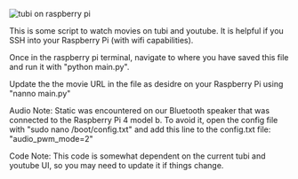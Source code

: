 ![tubi on raspberry pi](./raspberry_pi_tubi.GIF)

This is some script to watch movies on tubi and youtube. It is helpful if you SSH into your Raspberry Pi (with wifi capabilities).

Once in the raspberry pi terminal, navigate to where you have saved this file and run it with "python main.py". 

Update the the movie URL in the file as desidre on your Raspberry Pi using "nanno main.py"

Audio Note: Static was encountered on our Bluetooth speaker that was connected to the Raspberry Pi 4 model b.
To avoid it, open the config file with "sudo nano /boot/config.txt" and add this line to the config.txt file:
"audio_pwm_mode=2"

Code Note: This code is somewhat dependent on the current tubi and youtube UI, so you may need to update it if things change.



